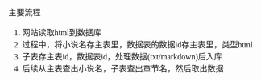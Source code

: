 <font face="Simsun" size=3>

主要流程

1. 网站读取html到数据库
2. 过程中，将小说名存主表里，数据表的数据id存主表里，类型html
3. 子表存主表id，数据表id，处理数据(txt/markdown)后入库
4. 后续从主表查出小说名，子表查出章节名，然后取出数据


</font>